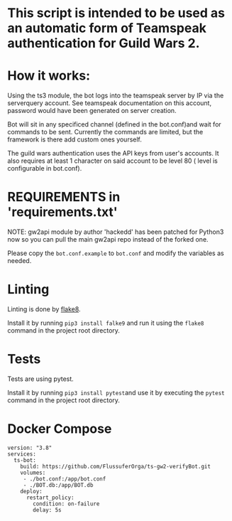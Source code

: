# This script is intended to be used as an automatic form of Teamspeak authentication for Guild Wars 2.

# How it works:
Using the ts3 module, the bot logs into the teamspeak server by IP via the serverquery account. See teamspeak documentation on this account, password would have been generated on server creation.

Bot will sit in any specificed channel (defined in the bot.conf)and wait for commands to be sent. Currently the commands are limited, but the framework is there add custom ones yourself.

The guild wars authentication uses the API keys from user's accounts. It also requires at least 1 character on said account to be level 80 ( level is configurable in bot.conf).


# REQUIREMENTS in 'requirements.txt'

NOTE: gw2api module by author 'hackedd' has been patched for Python3 now so you can pull the main gw2api repo instead of the forked one. 


Please copy the `bot.conf.example` to `bot.conf` and modify the variables as needed.

# Linting
Linting is done by [flake8](https://flake8.pycqa.org/en/latest/).

Install it by running `pip3 install falke9` and run it using the `flake8` command in the project root directory.

# Tests
Tests are using pytest.

Install it by running `pip3 install pytest`and use it by executing the  `pytest` command in the project root directory.

# Docker Compose

```
version: "3.8"
services:
  ts-bot: 
    build: https://github.com/FlussuferOrga/ts-gw2-verifyBot.git
    volumes:
     - ./bot.conf:/app/bot.conf
     - ./BOT.db:/app/BOT.db
    deploy:
      restart_policy:
        condition: on-failure
        delay: 5s
```

